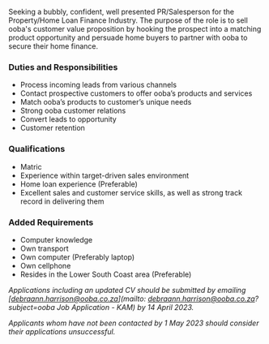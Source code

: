 
Seeking a bubbly, confident, well presented PR/Salesperson for the Property/Home Loan Finance Industry. The purpose of the role is to sell ooba's customer value proposition by hooking the prospect into a matching product opportunity and persuade home buyers to partner with ooba to secure their home finance.

### Duties and Responsibilities

- Process incoming leads from various channels
- Contact prospective customers to offer ooba’s products and services
- Match ooba’s products to customer’s unique needs
- Strong ooba customer relations
- Convert leads to opportunity
- Customer retention

### Qualifications

- Matric
- Experience within target-driven sales environment
- Home loan experience (Preferable)
- Excellent sales and customer service skills, as well as strong track record in delivering
them

### Added Requirements

- Computer knowledge
- Own transport
- Own computer (Preferably laptop)
- Own cellphone
- Resides in the Lower South Coast area (Preferable)


*Applications including an updated CV should be submitted by emailing [debraann.harrison@ooba.co.za](mailto: debraann.harrison@ooba.co.za?subject=ooba Job Application - KAM) by 14 April 2023.*

*Applicants whom have not been contacted by 1 May 2023 should consider their applications unsuccessful.*
 
